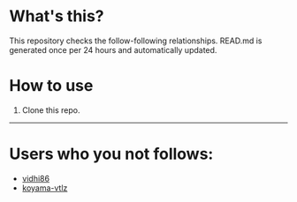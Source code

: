 # What's this?
This repository checks the follow-following relationships.
READ.md is generated once per 24 hours and automatically updated.
# How to use
1. Clone this repo.
 
 --- 
 
 # Users who you not follows: 
  
- [vidhi86](https://github.com/vidhi86/) 
- [koyama-vtlz](https://github.com/koyama-vtlz/) 
